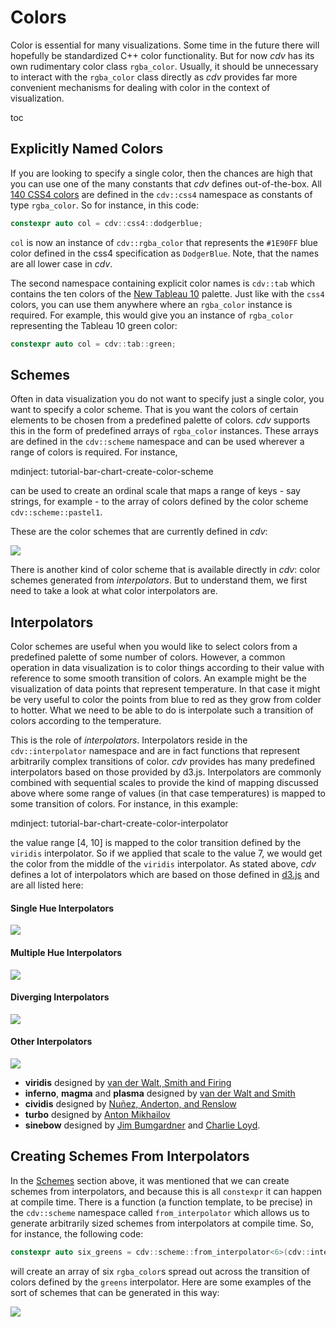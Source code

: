 # Colors

Color is essential for many visualizations. Some time in the future there will hopefully be
standardized C++ color functionality. But for now *cdv* has its own rudimentary color
class `rgba_color`. Usually, it should be unnecessary to interact with the `rgba_color`
class directly as *cdv* provides far more convenient mechanisms for dealing with
color in the context of visualization.  

toc

## Explicitly Named Colors

If you are looking to specify a single color, then the chances are high that you can
use one of the many constants that *cdv* defines out-of-the-box. All 
[140 CSS4 colors](https://www.w3schools.com/colors/colors_names.asp)
are defined in the `cdv::css4` namespace as constants of type `rgba_color`. So for 
instance, in this code:
                                                                            
```c++
constexpr auto col = cdv::css4::dodgerblue;
```

`col` is now an instance of `cdv::rgba_color` that represents the `#1E90FF`
blue color defined in the css4 specification as `DodgerBlue`. Note, that
the names are all lower case in *cdv*.

The second namespace containing explicit color names is `cdv::tab` which contains
the ten colors of the [New Tableau 10]() palette. Just like with the `css4`
colors, you can use them anywhere where an `rgba_color` instance is required.
For example, this would give you an instance of `rgba_color` representing
the Tableau 10 green color:

```c++
constexpr auto col = cdv::tab::green;
```


## Schemes

Often in data visualization you do not want to specify just a single color, you want
to specify a color scheme. That is you want the colors of certain elements to be
chosen from a predefined palette of colors. *cdv* supports this in the form of
predefined arrays of `rgba_color` instances. These arrays are defined in the
`cdv::scheme` namespace and can be used wherever a range of colors is required. For instance,

mdinject: tutorial-bar-chart-create-color-scheme

can be used to create an ordinal scale that maps a range of keys - say strings, for 
example - to the array of colors defined by the color scheme `cdv::scheme::pastel1`.

These are the color schemes that are currently defined in *cdv*:

![](./../tests/approval_tests/cdv/elem/approved_files/color_legend.categorical_schemes.approved.svg)

There is another kind of color scheme that is available directly in *cdv*: color schemes
generated from *interpolators*. But to understand them, we first need to take a look
at what color interpolators are.

## Interpolators

Color schemes are useful when you would like to select colors from a predefined
palette of some number of colors. However, a common operation in data visualization
is to color things according to their value with reference to some smooth transition
of colors. An example might be the visualization of data points that represent
temperature. In that case it might be very useful to color the points from blue to
red as they grow from colder to hotter. What we need to be able to do is
interpolate such a transition of colors according to the temperature. 

This is the role of *interpolators*. Interpolators reside in the `cdv::interpolator` namespace
and are in fact functions that represent arbitrarily complex transitions of
color. *cdv* provides has many predefined interpolators based on those provided by d3.js.
Interpolators are commonly combined with sequential scales to provide the kind of mapping
discussed above where some range of values (in that case temperatures) is mapped to
some transition of colors. For instance, in this example:

mdinject: tutorial-bar-chart-create-color-interpolator

the value range [4, 10] is mapped to the color transition defined by the `viridis`
interpolator. So if we applied that scale to the value 7, we would get the color
from the middle of the `viridis` interpolator. As stated above, *cdv* defines a lot
of interpolators which are based on those defined in 
[d3.js](https://github.com/d3/d3-scale-chromatic/)
and are all listed here:

#### Single Hue Interpolators

![](./../tests/approval_tests/cdv/elem/approved_files/color_legend.single_hue_scales.approved.svg)


#### Multiple Hue Interpolators

![](./../tests/approval_tests/cdv/elem/approved_files/color_legend.multi_hue_scales.approved.svg)


#### Diverging Interpolators

![](./../tests/approval_tests/cdv/elem/approved_files/color_legend.diverging_scales.approved.svg)


#### Other Interpolators

![](./../tests/approval_tests/cdv/elem/approved_files/color_legend.other_scales.approved.svg)

- **viridis** designed by [van der Walt, Smith and Firing](https://bids.github.io/colormap/)
- **inferno**, **magma** and **plasma** designed by [van der Walt and Smith](https://bids.github.io/colormap/)
- **cividis** designed by [Nuñez, Anderton, and Renslow](https://journals.plos.org/plosone/article?id=10.1371/journal.pone.0199239)
- **turbo** designed by [Anton Mikhailov](https://ai.googleblog.com/2019/08/turbo-improved-rainbow-colormap-for.html)
- **sinebow** designed by [Jim Bumgardner](https://krazydad.com/tutorials/makecolors.php) 
    and [Charlie Loyd](http://basecase.org/env/on-rainbows).


## Creating Schemes From Interpolators

In the [Schemes](#schemes) section above, it was mentioned that we can create schemes from
interpolators, and because this is all `constexpr` it can happen at compile time. There is
a function (a function template, to be precise) in the `cdv::scheme` namespace called 
`from_interpolator` which allows us to generate arbitrarily sized schemes from interpolators
at compile time. So, for instance, the following code:

```c++
constexpr auto six_greens = cdv::scheme::from_interpolator<6>(cdv::interpolator::greens);
```

will create an array of six `rgba_color`s spread out across the transition of colors
defined by the `greens` interpolator. Here are some examples of the sort of schemes
that can be generated in this way:

![](./../tests/approval_tests/cdv/elem/approved_files/color_legend.generated_categorical_schemes.approved.svg)
